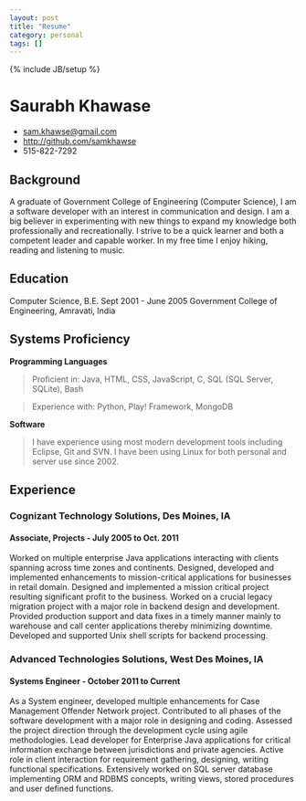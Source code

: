 ```yaml
---
layout: post
title: "Resume"
category: personal
tags: []
---
```

{% include JB/setup %}


# Saurabh Khawase

 * <sam.khawse@gmail.com>
 * <http://github.com/samkhawse>
 * 515-822-7292

## Background

A graduate of Government College of Engineering (Computer Science), I am a software developer with an interest in communication and design. I am a big believer in experimenting with new things to expand my knowledge both professionally and recreationally. I strive to be a quick learner and both a competent leader and capable worker. In my free time I enjoy hiking, reading and listening to music.

## Education

Computer Science, B.E.
Sept 2001 - June 2005
Government College of Engineering, Amravati, India

## Systems Proficiency

**Programming Languages**

 > Proficient in:  Java, HTML, CSS, JavaScript, C, SQL (SQL Server, SQLite), Bash

 > Experience with: Python, Play! Framework, MongoDB

**Software**

 > I have experience using most modern development tools including Eclipse, Git and SVN. I have been using Linux for both personal and server use since 2002. 

## Experience

### Cognizant Technology Solutions, Des Moines, IA

#### Associate, Projects - July 2005 to Oct. 2011

Worked on multiple enterprise Java applications interacting with clients spanning across time zones and continents. Designed, developed and implemented enhancements to mission-critical applications for businesses in retail domain. Designed and implemented a mission critical project resulting significant profit to the business. Worked on a crucial legacy migration project with a major role in backend design and development. Provided production support and data fixes in a timely manner mainly to warehouse and call center applications thereby minimizing downtime. Developed and supported Unix shell scripts for backend processing.


### Advanced Technologies Solutions, West Des Moines, IA

#### Systems Engineer - October 2011 to Current 

As a System engineer, developed multiple enhancements for Case Management Offender Network project. Contributed to all phases of the software development with a major role in designing and coding. Assessed the project direction through the development cycle using agile methodologies. Lead developer for Enterprise Java applications for critical information exchange between jurisdictions and private agencies. Active role in client interaction for requirement gathering, designing, writing functional specifications. Extensively worked on SQL server database implementing ORM and RDBMS concepts, writing views, stored procedures and user defined functions. 
 

